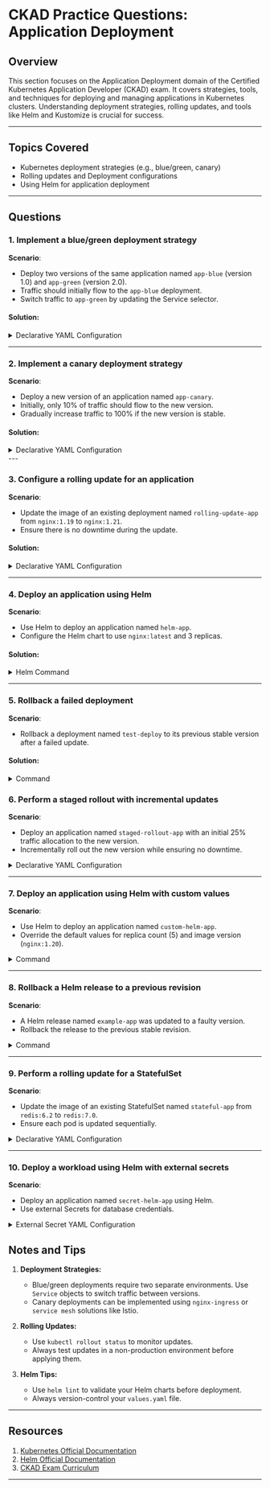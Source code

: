 # CKAD Practice Questions: Application Deployment

## Overview
This section focuses on the Application Deployment domain of the Certified Kubernetes Application Developer (CKAD) exam. It covers strategies, tools, and techniques for deploying and managing applications in Kubernetes clusters. Understanding deployment strategies, rolling updates, and tools like Helm and Kustomize is crucial for success.

---

## Topics Covered
- Kubernetes deployment strategies (e.g., blue/green, canary)
- Rolling updates and Deployment configurations
- Using Helm for application deployment

---

## Questions

### 1. Implement a blue/green deployment strategy

**Scenario**:
- Deploy two versions of the same application named `app-blue` (version 1.0) and `app-green` (version 2.0).
- Traffic should initially flow to the `app-blue` deployment.
- Switch traffic to `app-green` by updating the Service selector.

#### Solution:

<details>
<summary>Declarative YAML Configuration</summary>

```yaml
apiVersion: apps/v1
kind: Deployment
metadata:
  name: app-blue
spec:
  replicas: 3
  selector:
    matchLabels:
      app: my-app
      version: blue
  template:
    metadata:
      labels:
        app: my-app
        version: blue
    spec:
      containers:
      - name: app-container
        image: my-app:1.0
---
apiVersion: apps/v1
kind: Deployment
metadata:
  name: app-green
spec:
  replicas: 3
  selector:
    matchLabels:
      app: my-app
      version: green
  template:
    metadata:
      labels:
        app: my-app
        version: green
    spec:
      containers:
      - name: app-container
        image: my-app:2.0
---
apiVersion: v1
kind: Service
metadata:
  name: my-app-service
spec:
  selector:
    app: my-app
    version: blue
  ports:
  - protocol: TCP
    port: 80
    targetPort: 8080
```

#### Steps to Apply:
1. Save the YAML file and apply it:
   ```bash
   kubectl apply -f blue-green-deployment.yaml
   ```
2. Switch traffic to the `app-green` deployment by updating the Service selector:
   ```bash
   kubectl patch service my-app-service -p '{"spec":{"selector":{"app":"my-app","version":"green"}}}'
   ```
</details>

---

### 2. Implement a canary deployment strategy

**Scenario**:
- Deploy a new version of an application named `app-canary`.
- Initially, only 10% of traffic should flow to the new version.
- Gradually increase traffic to 100% if the new version is stable.

#### Solution:

<details>
<summary>Declarative YAML Configuration</summary>

```yaml
apiVersion: apps/v1
kind: Deployment
metadata:
  name: app-stable
spec:
  replicas: 9
  selector:
    matchLabels:
      app: my-app
      version: stable
  template:
    metadata:
      labels:
        app: my-app
        version: stable
    spec:
      containers:
      - name: app-container
        image: my-app:1.0
---
apiVersion: apps/v1
kind: Deployment
metadata:
  name: app-canary
spec:
  replicas: 1
  selector:
    matchLabels:
      app: my-app
      version: canary
  template:
    metadata:
      labels:
        app: my-app
        version: canary
    spec:
      containers:
      - name: app-container
        image: my-app:2.0
---
apiVersion: v1
kind: Service
metadata:
  name: my-app-service
spec:
  selector:
    app: my-app
  ports:
  - protocol: TCP
    port: 80
    targetPort: 8080
```

#### Steps to Apply:
1. Deploy the stable and canary versions:
   ```bash
   kubectl apply -f canary-deployment.yaml
   ```
2. Gradually scale up the canary deployment and scale down the stable deployment:
   ```bash
   kubectl scale deployment app-canary --replicas=5
   kubectl scale deployment app-stable --replicas=5
   ```
</details>
---

### 3. Configure a rolling update for an application

**Scenario**:
- Update the image of an existing deployment named `rolling-update-app` from `nginx:1.19` to `nginx:1.21`.
- Ensure there is no downtime during the update.

#### Solution:

<details>
<summary>Declarative YAML Configuration</summary>

```yaml
apiVersion: apps/v1
kind: Deployment
metadata:
  name: rolling-update-app
spec:
  replicas: 3
  selector:
    matchLabels:
      app: rolling-app
  template:
    metadata:
      labels:
        app: rolling-app
    spec:
      containers:
      - name: nginx
        image: nginx:1.21
        ports:
        - containerPort: 80
      strategy:
        type: RollingUpdate
        rollingUpdate:
          maxUnavailable: 1
          maxSurge: 1
```

#### Steps to Apply:
1. Save and apply the YAML file:
   ```bash
   kubectl apply -f rolling-update.yaml
   ```
2. Verify the rollout:
   ```bash
   kubectl rollout status deployment/rolling-update-app
   ```
</details>

---

### 4. Deploy an application using Helm

**Scenario**:
- Use Helm to deploy an application named `helm-app`.
- Configure the Helm chart to use `nginx:latest` and 3 replicas.

#### Solution:

<details>
<summary>Helm Command</summary>

```bash
helm create helm-app
```
Edit the `values.yaml` file:
```yaml
replicaCount: 3
image:
  repository: nginx
  tag: latest
  pullPolicy: IfNotPresent
```
Deploy the Helm chart:
```bash
helm install helm-app ./helm-app
```

#### Steps to Verify:
1. Verify the Helm release:
   ```bash
   helm list
   ```
2. Check the pods:
   ```bash
   kubectl get pods -l app.kubernetes.io/name=helm-app
   ```
</details>

---

### 5. Rollback a failed deployment

**Scenario**:
- Rollback a deployment named `test-deploy` to its previous stable version after a failed update.

#### Solution:

<details>
<summary>Command</summary>

Rollback the deployment:
```bash
kubectl rollout undo deployment/test-deploy
```

#### Steps to Verify:
1. Check the rollout history:
   ```bash
   kubectl rollout history deployment/test-deploy
   ```
2. Ensure the pods are running the previous stable version:
   ```bash
   kubectl get pods
   ```
</details>

### 6. Perform a staged rollout with incremental updates

**Scenario**:
- Deploy an application named `staged-rollout-app` with an initial 25% traffic allocation to the new version.
- Incrementally roll out the new version while ensuring no downtime.

<details>
<summary>Declarative YAML Configuration</summary>

```yaml
apiVersion: apps/v1
kind: Deployment
metadata:
  name: staged-rollout-app
spec:
  replicas: 4
  selector:
    matchLabels:
      app: staged-rollout
  template:
    metadata:
      labels:
        app: staged-rollout
    spec:
      containers:
      - name: app-container
        image: staged-rollout:1.0
      strategy:
        type: RollingUpdate
        rollingUpdate:
          maxUnavailable: 1
          maxSurge: 1
```

#### Steps to Apply

Save the YAML file and deploy the initial version:

```bash
kubectl apply -f staged-rollout.yaml
```

Incrementally update the deployment to the new version:

```bash
kubectl set image deployment/staged-rollout-app app-container=staged-rollout:1.1
```

Monitor the rollout status:

```bash
kubectl rollout status deployment/staged-rollout-app
```

</details>

---

### 7. Deploy an application using Helm with custom values

**Scenario**:
- Use Helm to deploy an application named `custom-helm-app`.
- Override the default values for replica count (5) and image version (`nginx:1.20`).

<details>
<summary>Command</summary>


#### Create and customize the Helm chart

```bash
helm create custom-helm-app
```

Edit the `values.yaml` file:

```yaml
replicaCount: 5
image:
  repository: nginx
  tag: 1.20
  pullPolicy: IfNotPresent
```

Deploy the Helm chart with the custom values:

```bash
helm install custom-helm-app ./custom-helm-app
```

#### Steps to Verify

1. List Helm releases:
   ```bash
   helm list
   ```
2. Check the pods created by the Helm deployment:
   ```bash
   kubectl get pods -l app.kubernetes.io/name=custom-helm-app
   ```

</details>

---

### 8. Rollback a Helm release to a previous revision

**Scenario**:
- A Helm release named `example-app` was updated to a faulty version.
- Rollback the release to the previous stable revision.

<details>
<summary>Command</summary>

#### Rollback the Helm release

```bash
helm rollback example-app 1
```

#### Steps to Verify

1. Check the Helm release history:
   ```bash
   helm history example-app
   ```
2. Confirm the pods reflect the rollback:
   ```bash
   kubectl get pods -l app.kubernetes.io/name=example-app
   ```

</details>

---

### 9. Perform a rolling update for a StatefulSet

**Scenario**:
- Update the image of an existing StatefulSet named `stateful-app` from `redis:6.2` to `redis:7.0`.
- Ensure each pod is updated sequentially.

<details>
<summary>Declarative YAML Configuration</summary>

```yaml
apiVersion: apps/v1
kind: StatefulSet
metadata:
  name: stateful-app
spec:
  serviceName: "stateful-service"
  replicas: 3
  selector:
    matchLabels:
      app: stateful
  template:
    metadata:
      labels:
        app: stateful
    spec:
      containers:
      - name: redis
        image: redis:7.0
```

#### Steps to Apply

Save the YAML file and update the StatefulSet:

```bash
kubectl apply -f stateful-update.yaml
```

Monitor the pod updates sequentially:

```bash
kubectl rollout status statefulset/stateful-app
```

</details>

---

### 10. Deploy a workload using Helm with external secrets

**Scenario**:
- Deploy an application named `secret-helm-app` using Helm.
- Use external Secrets for database credentials.

<details>
<summary>External Secret YAML Configuration</summary>

```yaml
apiVersion: v1
kind: Secret
metadata:
  name: db-credentials
  namespace: default
stringData:
  username: admin
  password: securepassword
```

Deploy the Secret:

```bash
kubectl apply -f external-secret.yaml
```

#### Helm Chart Configuration

Customize `values.yaml` in the Helm chart:

```yaml
environment:
  DB_USER: {{ .Values.secrets.username }}
  DB_PASSWORD: {{ .Values.secrets.password }}
```

Deploy the Helm chart:

```bash
helm install secret-helm-app ./helm-chart
```

#### Steps to Verify

1. Ensure the Secret is mounted correctly:
   ```bash
   kubectl describe pod -l app.kubernetes.io/name=secret-helm-app
   ```
2. Verify the application is running:
   ```bash
   kubectl get pods
   ```

</details>




## Notes and Tips
1. **Deployment Strategies:**
   - Blue/green deployments require two separate environments. Use `Service` objects to switch traffic between versions.
   - Canary deployments can be implemented using `nginx-ingress` or `service mesh` solutions like Istio.

2. **Rolling Updates:**
   - Use `kubectl rollout status` to monitor updates.
   - Always test updates in a non-production environment before applying them.

3. **Helm Tips:**
   - Use `helm lint` to validate your Helm charts before deployment.
   - Always version-control your `values.yaml` file.
---

## Resources
1. [Kubernetes Official Documentation](https://kubernetes.io/docs/)
2. [Helm Official Documentation](https://helm.sh/docs/)
3. [CKAD Exam Curriculum](https://github.com/cncf/curriculum/blob/master/CKAD_Curriculum_v1.31.pdf)
---
